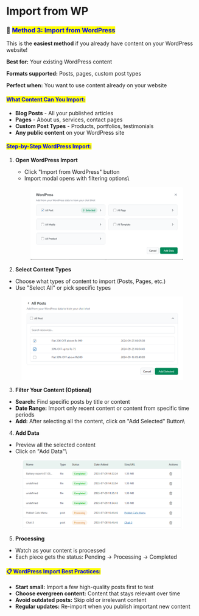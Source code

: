 # Import from WP

### 📝 <mark style="color:blue;">Method 3: Import from WordPress</mark>



This is the **easiest method** if you already have content on your WordPress website!

**Best for:** Your existing WordPress content


**Formats supported:** Posts, pages, custom post types

**Perfect when:** You want to use content already on your website

#### <mark style="color:blue;">**What Content Can You Import:**</mark>

* **Blog Posts** - All your published articles
* **Pages** - About us, services, contact pages
* **Custom Post Types** - Products, portfolios, testimonials
* **Any public content** on your WordPress site

#### <mark style="color:blue;">**Step-by-Step WordPress Import:**</mark>

1.  **Open WordPress Import**

    * Click "Import from WordPress" button
    * Import modal opens with filtering options\


    <div data-full-width="true"><figure><img src="../../.gitbook/assets/image (45).png" alt=""><figcaption></figcaption></figure></div>


2. **Select Content Types**

* Choose what types of content to import (Posts, Pages, etc.)
* Use "Select All" or pick specific types

<figure><img src="../../.gitbook/assets/image (43).png" alt=""><figcaption></figcaption></figure>

3. **Filter Your Content (Optional)**

* **Search:** Find specific posts by title or content
* **Date Range:** Import only recent content or content from specific time periods
* **Add:** After selecting all the content, click on "Add Selected" Button\


4. **Add Data**

* Preview all the selected content
* Click on "Add Data"\


<figure><img src="../../.gitbook/assets/image (46).png" alt=""><figcaption></figcaption></figure>



5. **Processing**

* Watch as your content is processed
* Each piece gets the status: Pending → Processing → Completed

#### <mark style="color:blue;">**📋 WordPress Import Best Practices:**</mark>

* **Start small:** Import a few high-quality posts first to test
* **Choose evergreen content:** Content that stays relevant over time
* **Avoid outdated posts:** Skip old or irrelevant content
* **Regular updates:** Re-import when you publish important new content
